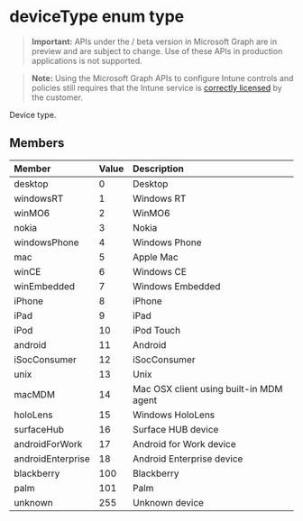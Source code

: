﻿# deviceType enum type

> **Important:** APIs under the / beta version in Microsoft Graph are in preview and are subject to change. Use of these APIs in production applications is not supported.

> **Note:** Using the Microsoft Graph APIs to configure Intune controls and policies still requires that the Intune service is [correctly licensed](https://go.microsoft.com/fwlink/?linkid=839381) by the customer.

Device type.
## Members
|Member|Value|Description|
|:---|:---|:---|
|desktop|0|Desktop|
|windowsRT|1|Windows RT|
|winMO6|2|WinMO6|
|nokia|3|Nokia|
|windowsPhone|4|Windows Phone|
|mac|5|Apple Mac|
|winCE|6|Windows CE|
|winEmbedded|7|Windows Embedded|
|iPhone|8|iPhone|
|iPad|9|iPad|
|iPod|10|iPod Touch|
|android|11|Android|
|iSocConsumer|12|iSocConsumer|
|unix|13|Unix|
|macMDM|14|Mac OSX client using built-in MDM agent|
|holoLens|15|Windows HoloLens|
|surfaceHub|16|Surface HUB device|
|androidForWork|17|Android for Work device|
|androidEnterprise|18|Android Enterprise device|
|blackberry|100|Blackberry|
|palm|101|Palm|
|unknown|255|Unknown device|






